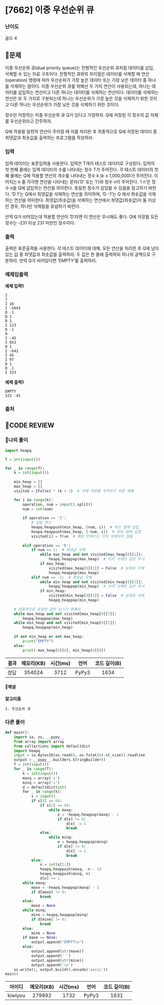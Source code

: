 # [7662] 이중 우선순위 큐

### **난이도**
골드 4
## **📝문제**
이중 우선순위 큐(dual priority queue)는 전형적인 우선순위 큐처럼 데이터를 삽입, 삭제할 수 있는 자료 구조이다. 전형적인 큐와의 차이점은 데이터를 삭제할 때 연산(operation) 명령에 따라 우선순위가 가장 높은 데이터 또는 가장 낮은 데이터 중 하나를 삭제하는 점이다. 이중 우선순위 큐를 위해선 두 가지 연산이 사용되는데, 하나는 데이터를 삽입하는 연산이고 다른 하나는 데이터를 삭제하는 연산이다. 데이터를 삭제하는 연산은 또 두 가지로 구분되는데 하나는 우선순위가 가장 높은 것을 삭제하기 위한 것이고 다른 하나는 우선순위가 가장 낮은 것을 삭제하기 위한 것이다.

정수만 저장하는 이중 우선순위 큐 Q가 있다고 가정하자. Q에 저장된 각 정수의 값 자체를 우선순위라고 간주하자.

Q에 적용될 일련의 연산이 주어질 때 이를 처리한 후 최종적으로 Q에 저장된 데이터 중 최댓값과 최솟값을 출력하는 프로그램을 작성하라.
### **입력**
입력 데이터는 표준입력을 사용한다. 입력은 T개의 테스트 데이터로 구성된다. 입력의 첫 번째 줄에는 입력 데이터의 수를 나타내는 정수 T가 주어진다. 각 테스트 데이터의 첫째 줄에는 Q에 적용할 연산의 개수를 나타내는 정수 k (k ≤ 1,000,000)가 주어진다. 이어지는 k 줄 각각엔 연산을 나타내는 문자(‘D’ 또는 ‘I’)와 정수 n이 주어진다. ‘I n’은 정수 n을 Q에 삽입하는 연산을 의미한다. 동일한 정수가 삽입될 수 있음을 참고하기 바란다. ‘D 1’는 Q에서 최댓값을 삭제하는 연산을 의미하며, ‘D -1’는 Q 에서 최솟값을 삭제하는 연산을 의미한다. 최댓값(최솟값)을 삭제하는 연산에서 최댓값(최솟값)이 둘 이상인 경우, 하나만 삭제됨을 유념하기 바란다.

만약 Q가 비어있는데 적용할 연산이 ‘D’라면 이 연산은 무시해도 좋다. Q에 저장될 모든 정수는 -231 이상 231 미만인 정수이다.
### **출력**
출력은 표준출력을 사용한다. 각 테스트 데이터에 대해, 모든 연산을 처리한 후 Q에 남아 있는 값 중 최댓값과 최솟값을 출력하라. 두 값은 한 줄에 출력하되 하나의 공백으로 구분하라. 만약 Q가 비어있다면 ‘EMPTY’를 출력하라.
### **예제입출력**

**예제 입력1**

```
2
7
I 16
I -5643
D -1
D 1
D 1
I 123
D -1
9
I -45
I 653
D 1
I -642
I 45
I 97
D 1
D -1
I 333
```

**예제 출력1**

```
EMPTY
333 -45
```

### **출처**

## **🧐CODE REVIEW**

### **🧾나의 풀이**

```python
import heapq

T = int(input())

for _ in range(T):
    k = int(input())
    
    min_heap = []
    max_heap = []
    visited = [False] * (k + 1)  # 삭제 여부를 추적하기 위한 배열

    for i in range(k):
        operation, num = input().split()
        num = int(num)
        
        if operation == 'I':
            # 삽입 연산
            heapq.heappush(min_heap, (num, i))  # 최소 힙에 삽입
            heapq.heappush(max_heap, (-num, i))  # 최대 힙에 삽입
            visited[i] = True  # 해당 인덱스는 아직 삭제되지 않음
            
        elif operation == 'D':
            if num == 1:  # 최댓값 삭제
                while max_heap and not visited[max_heap[0][1]]:
                    heapq.heappop(max_heap)  # 이미 삭제된 값은 무시
                if max_heap:
                    visited[max_heap[0][1]] = False  # 실제로 삭제
                    heapq.heappop(max_heap)
            elif num == -1:  # 최솟값 삭제
                while min_heap and not visited[min_heap[0][1]]:
                    heapq.heappop(min_heap)  # 이미 삭제된 값은 무시
                if min_heap:
                    visited[min_heap[0][1]] = False  # 실제로 삭제
                    heapq.heappop(min_heap)
    
    # 최종적으로 유효한 값만 남기기 위해서
    while max_heap and not visited[max_heap[0][1]]:
        heapq.heappop(max_heap)
    while min_heap and not visited[min_heap[0][1]]:
        heapq.heappop(min_heap)
    
    if not min_heap or not max_heap:
        print("EMPTY")
    else:
        print(-max_heap[0][0], min_heap[0][0])
```

결과	| 메모리(KB) |	시간(ms) |	언어 |	코드 길이(B)
:----:|:-----:|:-----:|:-----:|:--------:
정답|354024|3712|PyPy3|1634
#### **📝해설**

**알고리즘**
```
1. 우선순위 큐
```

### **다른 풀이**

```python
def main():
    import io, os, __pypy__
    from array import array
    from collections import defaultdict
    import heapq
    input = io.BytesIO(os.read(0, os.fstat(0).st_size)).readline
    output = __pypy__.builders.StringBuilder()
    T = int(input())
    for _ in range(T):
        k = int(input())
        maxq = array('i')
        minq = array('i')
        d = defaultdict(int)
        for _ in range(k):
            s = input()
            if s[0] == 68:
                if s[2] == 49:
                    while maxq:
                        e = -heapq.heappop(maxq) - 1
                        if d[e] != 0:
                            d[e] -= 1
                            break
                else:
                    while minq:
                        e = heapq.heappop(minq)
                        if d[e] != 0:
                            d[e] -= 1
                            break
            else:
                n = int(s[2:])
                heapq.heappush(maxq, -n - 1)
                heapq.heappush(minq, n)
                d[n] += 1
        while maxq:
            maxe = -heapq.heappop(maxq) - 1
            if d[maxe] != 0:
                break
        else:
            maxe = None
        while minq:
            mine = heapq.heappop(minq)
            if d[mine] != 0:
                break
        else:
            mine = None
        if maxe == None:
            output.append("EMPTY\n")
        else:
            output.append(str(maxe))
            output.append(' ')
            output.append(str(mine))
            output.append('\n')
    os.write(1, output.build().encode('ascii'))
main()
```

아이디 | 메모리(KB) |	시간(ms) |	언어 |	코드 길이(B) 
:-----:|:-----:|:-----:|:----:|:--------:
kiwiyou|279892|1732|PyPy3|1631
